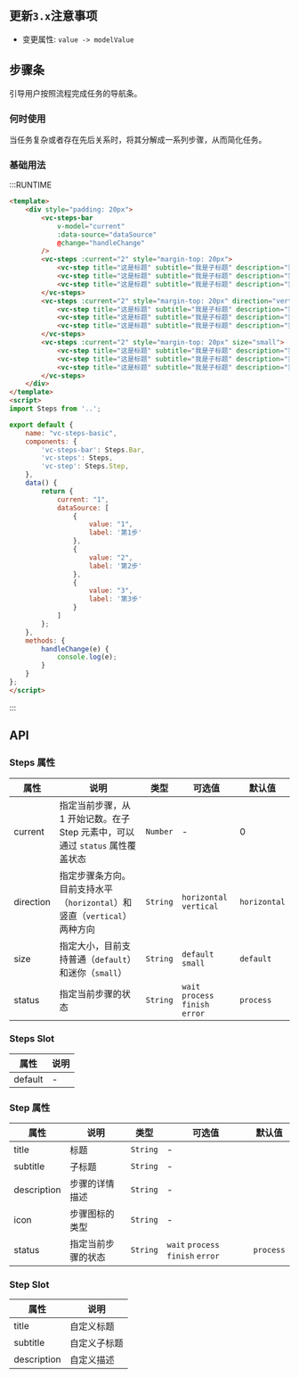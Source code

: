 ## 更新`3.x`注意事项
- 变更属性: `value -> modelValue`

## 步骤条
引导用户按照流程完成任务的导航条。

### 何时使用
当任务复杂或者存在先后关系时，将其分解成一系列步骤，从而简化任务。

### 基础用法
<!-- 仅展示最基本的用法 -->
:::RUNTIME
```html
<template>
	<div style="padding: 20px">
		<vc-steps-bar 
			v-model="current"
			:data-source="dataSource"
			@change="handleChange"
		/>
		<vc-steps :current="2" style="margin-top: 20px">
			<vc-step title="这是标题" subtitle="我是子标题" description="我是描述我是描述我是描述我是描述我是描述我是描述我是描述我是描述" />
			<vc-step title="这是标题" subtitle="我是子标题" description="我是描述我是描述我是描述我是描述我是描述我是描述我是描述我是描述" />
			<vc-step title="这是标题" subtitle="我是子标题" description="我是描述我是描述我是描述我是描述我是描述我是描述我是描述我是描述" />
		</vc-steps>
		<vc-steps :current="2" style="margin-top: 20px" direction="vertical">
			<vc-step title="这是标题" subtitle="我是子标题" description="我是描述我是描述我是描述我是描述我是描述我是描述我是描述我是描述" />
			<vc-step title="这是标题" subtitle="我是子标题" description="我是描述我是描述我是描述我是描述我是描述我是描述我是描述我是描述" />
			<vc-step title="这是标题" subtitle="我是子标题" description="我是描述我是描述我是描述我是描述我是描述我是描述我是描述我是描述" />
		</vc-steps>
		<vc-steps :current="2" style="margin-top: 20px" size="small">
			<vc-step title="这是标题" subtitle="我是子标题" description="我是描述我是描述我是描述我是描述我是描述我是描述我是描述我是描述" />
			<vc-step title="这是标题" subtitle="我是子标题" description="我是描述我是描述我是描述我是描述我是描述我是描述我是描述我是描述" />
			<vc-step title="这是标题" subtitle="我是子标题" description="我是描述我是描述我是描述我是描述我是描述我是描述我是描述我是描述" />
		</vc-steps>
	</div>
</template>
<script>
import Steps from '..';

export default {
	name: "vc-steps-basic",
	components: {
		'vc-steps-bar': Steps.Bar,
		'vc-steps': Steps,
		'vc-step': Steps.Step,
	},
	data() {
		return {
			current: "1",
			dataSource: [
				{ 
					value: "1",
					label: '第1步'
				},
				{ 
					value: "2",
					label: '第2步'
				},
				{ 
					value: "3",
					label: '第3步'
				}
			]
		};
	},
	methods: {
		handleChange(e) {
			console.log(e);
		}
	}
};
</script>
```
:::

## API
### Steps 属性
属性 | 说明 | 类型 | 可选值 | 默认值
---|---|---|---|---
| current | 指定当前步骤，从 1 开始记数。在子 Step 元素中，可以通过 `status` 属性覆盖状态 | `Number` | - | 0 |
| direction | 指定步骤条方向。目前支持水平（`horizontal`）和竖直（`vertical`）两种方向 | `String` | `horizontal` `vertical` | `horizontal` |
| size | 指定大小，目前支持普通（`default`）和迷你（`small`） | `String` | `default` `small` | `default` |
| status | 指定当前步骤的状态 | `String` | `wait` `process` `finish` `error` | `process` |

### Steps Slot
属性 | 说明
---|---
default | -

### Step 属性
属性 | 说明 | 类型 | 可选值 | 默认值
---|---|---|---|---
| title | 标题 | `String` | - |  |
| subtitle | 子标题 | `String` | - |  |
| description | 步骤的详情描述 | `String` | - |  |
| icon | 步骤图标的类型 | `String` | - |  |
| status | 指定当前步骤的状态 | `String` | `wait` `process` `finish` `error` | `process` |
### Step Slot
属性 | 说明
---|---
title | 自定义标题
subtitle | 自定义子标题
description | 自定义描述


